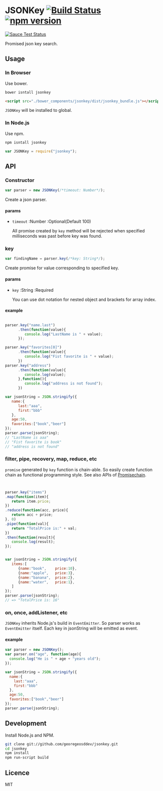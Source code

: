 # JSONKey [![Build Status](https://travis-ci.org/georgeOsdDev/jsonkey.svg?branch=master)](https://travis-ci.org/georgeOsdDev/jsonkey) [![npm version](https://badge.fury.io/js/jsonkey.svg)](http://badge.fury.io/js/jsonkey)

[![Sauce Test Status](https://saucelabs.com/browser-matrix/georgeosddev_jsonkey.svg)](https://saucelabs.com/u/georgeosddev_jsonkey)

Promised json key search.

## Usage

### In Browser

Use bower.
```bash
bower isntall jsonkey
```

```html
<script src="./bower_components/jsonkey/dist/jsonkey_bundle.js"></script>
```
`JSONKey` will be installed to global.


### In Node.js
Use npm.

```bash
npm isntall jsonkey
```

```javascript
var JSONKey = require("jsonkey");
```


## API

### Constructor

```javascript
var parser = new JSONKey(/*timeout: Number*/);
```
Create a json parser.

#### params

 * `timeout` :Number :Optional(Default 100)

   All promise created by `key` method will be rejected when specified milliseconds was past before key was found.

### key

```javascript
var findingName = parser.key(/*key: String*/);
```

Create promise for value corresponding to specified key.

#### params

 * `key` :String :Required

   You can use dot notation for nested object and brackets for array index.

#### example

```javascript

parser.key("name.last")
      .then(function(value){
         console.log("LastName is " + value);
      });

parser.key("favorites[0]")
      .then(function(value){
         console.log("Fist favorite is " + value);
      })
parser.key("address")
      .then(function(value){
         console.log(value);
      },function(){
         console.log("address is not found");
      })

var jsonString = JSON.stringify({
   name:{
      last:"aaa",
      first:"bbb"
   },
   age:50,
   favorites:["book","beer"]
});
parser.parse(jsonString);
// "LastName is aaa"
// "Fist favorite is book"
// "address is not found"
```

### filter, pipe, recovery, map, reduce, etc

`promise` generated by `key` function is chain-able.
So easily create function chain as functional programming style.
See also APIs of [Promisechain](https://github.com/georgeOsdDev/promisechain).

```javascript


parser.key("items")
.map(function(item){
   return item.price;
})
.reduce(function(acc, price){
   return acc + price;
}, 0)
.pipe(function(val){
   return "TotalPrice is:" + val;
})
.then(function(result){
   console.log(result);
});


var jsonString = JSON.stringify({
   items:[
      {name:"book",    price:10},
      {name:"apple",   price:3},
      {name:"banana",  price:2},
      {name:"water",   price:1},
   ]
});
parser.parse(jsonString);
// => "TotalPrice is: 16"

```



### on, once, addListener, etc

`JSONKey` inherits Node.js's build in `EventEmitter`.
So parser works as `EventEmitter` itself.
Each key in jsonString will be emitted as event.

#### example

```javascript
var parser = new JSONKey();
var parser.on("age", function(age){
  console.log("He is " + age + "years old");
});

var jsonString = JSON.stringify({
  name:{
    last:"aaa",
    first:"bbb"
  },
  age:50,
  favorites:["book","beer"]
});
parser.parse(jsonString);
```


## Development

Install Node.js and NPM.

```bash
git clone git://github.com/georegeosddev/jsonkey.git
cd jsonkey
npm install
npm run-script build
```


## Licence
MIT
